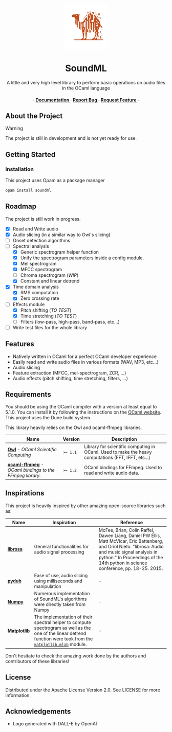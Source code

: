 <div align='center'>

<img src="soundml_logo.svg" width="140px" alt="SoundML Logo">

<h1>SoundML</h1>
<p>A little and very high level library to perform basic operations on audio files in the OCaml language</p>

<h4> <span> · </span> <a href="https://github.com/gabyfle/SoundML/blob/master/README.md"> Documentation </a> <span> · </span> <a href="https://github.com/gabyfle/SoundML/issues"> Report Bug </a> <span> · </span> <a href="https://github.com/gabyfle/SoundML/issues"> Request Feature </a> · </h4>


</div>

## About the Project

> [!WARNING]
> The project is still in development and is not yet ready for use.

## Getting Started

### Installation

This project uses Opam as a package manager
```bash
opam install soundml
```

## Roadmap

The project is still work in progress.

* [x] Read and Write audio
* [x] Audio slicing (in a similar way to Owl's slicing)
* [ ] Onset detection algorithms
* [ ] Spectral analysis
  * [x] Generic spectrogram helper function
  * [X] Unify the spectrogram parameters inside a config module.
  * [X] Mel spectrogram
  * [X] MFCC spectrogram
  * [ ] Chroma spectrogram (*WIP*)
  * [x] Constant and linear detrend
* [X] Time domain analysis
  * [x] RMS computation 
  * [X] Zero crossing rate
* [ ] Effects module
  * [x] Pitch shifting (*TO TEST*)
  * [x] Time stretching (*TO TEST*)
  * [ ] Filters (low-pass, high-pass, band-pass, etc...)
* [ ] Write test files for the whole library 

## Features
 - Natively written in OCaml for a perfect OCaml developer experience
 - Easily read and write audio files in various formats (WAV, MP3, etc...)
 - Audio slicing
 - Feature extraction (MFCC, mel-spectrogram, ZCR, ...)
 - Audio effects (pitch shifting, time stretching, filters, ...)


## Requirements

You should be using the OCaml compiler with a version at least equal to 5.1.0. You can install it by following the instructions on the [OCaml website](https://ocaml.org/docs/install.html). This project uses the Dune build system.

This library heavily relies on the Owl and ocaml-ffmpeg libraries.

<div align=center>

| Name                                                                                                  | Version  | Description                                                                                        |
| ----------------------------------------------------------------------------------------------------- | -------- | -------------------------------------------------------------------------------------------------- |
| [**Owl**](https://github.com/owlbarn/owl) - *OCaml Scientific Computing*                              | `>= 1.1` | Library for scientific computing in OCaml. Used to make the heavy computations (FFT, IFFT, etc...) |
| [**ocaml-ffmpeg**](https://github.com/savonet/ocaml-ffmpeg) - *OCaml bindings to the FFmpeg library.* | `>= 1.2` | OCaml bindings for FFmpeg. Used to read and write audio data.                                      |

</div>

## Inspirations

This project is heavily inspired by other amazing open-source libraries such as:


<div align=center>

| Name                                              | Inspiration                                                                                                                                                                                                                                              | Reference                                                                                                                                                                                                                                 |
| ------------------------------------------------- | -------------------------------------------------------------------------------------------------------------------------------------------------------------------------------------------------------------------------------------------------------- | ----------------------------------------------------------------------------------------------------------------------------------------------------------------------------------------------------------------------------------------- |
| [**librosa**](https://github.com/librosa/librosa) | General functionalities for audio signal processing                                                                                                                                                                                                      | McFee, Brian, Colin Raffel, Dawen Liang, Daniel PW Ellis, Matt McVicar, Eric Battenberg, and Oriol Nieto. "librosa: Audio and music signal analysis in python." In Proceedings of the 14th python in science conference, pp. 18-25. 2015. |
| [**pydub**](https://github.com/jiaaro/pydub)      | Ease of use, audio slicing using milliseconds and manipulation                                                                                                                                                                                           | -                                                                                                                                                                                                                                         |
| [**Numpy**](https://numpy.org/)                   | Numerous implementation of SoundML's algorithms were directly taken from Numpy                                                                                                                                                                           | -                                                                                                                                                                                                                                         |
| [**Matplotlib**](https://matplotlib.org/)         | The implementation of their spectral helper to compute spectrogram as well as the one of the linear detrend function were took from the [`matplotlib.mlab`](https://github.com/matplotlib/matplotlib/blob/main/lib/matplotlib/mlab.py#L213-L373) module. | -                                                                                                                                                                                                                                         |

</div>

Don't hesitate to check the amazing work done by the authors and contributors of these libraries!

## License

Distributed under the Apache License Version 2.0. See LICENSE for more information.

## Acknowledgements

* Logo generated with DALL-E by OpenAI
